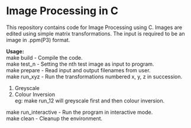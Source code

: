 Image Processing in C
=====================

This repository contains code for Image Processing using C. Images are edited using simple matrix transformations. The input is required to be an image in .ppm(P3) format.

**Usage:**  
make build - Compile the code.  
make test_n  - Setting the nth test image as input to program.  
make prepare - Read input and output filenames from user.  
make run_xyz - Run the transformations numbered x, y, z in succession.  

1. Greyscale
2. Colour Inversion  
eg: make run_12 will greyscale first and then colour inversion.  

make run_interactive - Run the program in interactive mode.  
make clean - Cleanup the environment.  